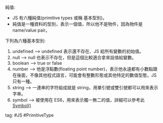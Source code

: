 純值:
* JS 有六種純值(primitive types 或稱 基本型別)。
* 純值是一種資料的型別，表示一個值，所以他不是物件，因為物件是 name/value pair。

下列為六種基本型別:
1.  undefined —> undefined 表示還不存在、JS 給所有變數的初始值。 
2.  null —> null 也表示不存在，但是這個比較適合拿來設值給變數。
3.  boolean —> true or false
4.  number —> 他是浮點數(floating point number)，表示他永遠都有小數點跟在後面，不像其他程式語言，可能會有整數形態或其他特定的數值型態，JS 只有一種。
5.  string —> 一連串的字符組成就是 string，用單引號或雙引號都可以用來表示字串。
6.  symbol —> 被使用在 ES6，用來表示獨一無二的值，詳細可以參考此 [Symbol()](../Javascript/Symbol().md)

tag: #JS #PrimitiveType
